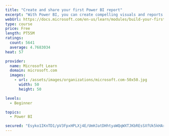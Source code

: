 ```yaml
---
title: "Create and share your first Power BI report"
excerpt: "With Power BI, you can create compelling visuals and reports. In this module, you learn how to use Power BI Desktop to connect to data, build visuals, and create a report that you can share with others in your organization. You then learn how to publish the report to the Power BI service, so that others can see your insights and benefit from your work."
webUrl: https://docs.microsoft.com/en-us/learn/modules/build-your-first-power-bi-report/
type: course
price: Free
length: PT55M
ratings:
  count: 5641
  average: 4.7683034
heat: 57

provider:
  name: Microsoft Learn
  domain: microsoft.com
  images:
    - url: /assets/images/organizations/microsoft.com-50x50.jpg
      width: 50
      height: 50

levels:
  - Beginner

topics:
  - Power BI

secured: "Esyko1IKnTD1/pV3FpxHPLXj4E/UmHJatDHhtyaWQqWXTJKbREsSXfUk5kHArnuUqjjLwsZB8FkZ4Ej36qoZIbWqPuJ8CkiRBX4AGeKlVqsqXVm04GZGn3aHdJXZsr5Evy9zWk/PgRxDoXSqNFGKKuRI4zAAmDXsT7q1xxKSVJd6P4Nu49E1sVZXfJ4u67HugKNiJIbH8xKxlW57ZtH17tWqgjl6wEmi/hTTVlq/MtGGWmsxBsdOMY1MBFbNDApTk4B1OOnZWP2CBrbD7vfRp8s6v4wwK5qo8bi55UHd8Etz7TTrCb8YOVO1WWOUCEHw3op6En8Nai9PdjzYh4jQ8J2BaTBqUJyyZDN/Liz+wIq+xkSrVc055fUVUrWcLAOUxjp4A7vTFCF+Nt8/l7YTGx/lFvL9BH/n+oDXmSK2/HE=;uRI6aBlkeSYdMwv3M6GADQ=="
---
```



